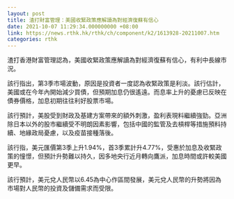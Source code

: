 ```yaml
---
layout: post
title: 渣打財富管理：美國收緊政策應解讀為對經濟復蘇有信心
date: 2021-10-07 11:29:34.000000000 +08:00
link: https://news.rthk.hk/rthk/ch/component/k2/1613928-20211007.htm
categories: rthk
---
```


渣打香港財富管理認為，美國收緊政策應解讀為對經濟復蘇有信心，有利中長線市況。

該行指出，第3季市場波動，原因是投資者一度認為收緊政策是利淡。該行估計，美國或在今年內開始減少買債，但預期加息仍很遙遠。而息率上升的憂慮已反映在債券價格，加息初期往往利好股票市場。

該行預計，美股受到財政及基建方案帶來的額外刺激，盈利表現料繼續強勁。亞洲除日本以外的股市繼續受不明朗因素影響，包括中國的監管及去槓桿等措施預料持續、地緣政局憂慮，以及疫苗接種落後。

該行指，美元匯價第3季上升1.94%，首3季累計升4.77%，受惠於加息及收緊政策的憧憬，但預計升勢難以持久，因多地央行近月轉向鷹派，加息時間或許較美國更早。

該行預計，美元兌人民幣以6.45為中心作區間發展，美元兌人民幣的升勢將因為市場對人民幣的投資及儲備需求而受限。
